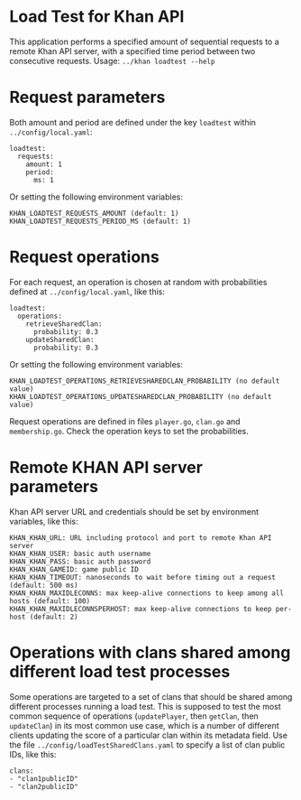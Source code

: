 Load Test for Khan API
======================

This application performs a specified amount of sequential requests to a remote Khan API server, with a specified time period between two consecutive requests. Usage: `../khan loadtest --help`

# Request parameters
Both amount and period are defined under the key `loadtest` within `../config/local.yaml`:
```
loadtest:
  requests:
    amount: 1
    period:
      ms: 1
```
Or setting the following environment variables:
```
KHAN_LOADTEST_REQUESTS_AMOUNT (default: 1)
KHAN_LOADTEST_REQUESTS_PERIOD_MS (default: 1)
```

# Request operations
For each request, an operation is chosen at random with probabilities defined at `../config/local.yaml`, like this:
```
loadtest:
  operations:
    retrieveSharedClan:
      probability: 0.3
    updateSharedClan:
      probability: 0.3
```
Or setting the following environment variables:
```
KHAN_LOADTEST_OPERATIONS_RETRIEVESHAREDCLAN_PROBABILITY (no default value)
KHAN_LOADTEST_OPERATIONS_UPDATESHAREDCLAN_PROBABILITY (no default value)
```
Request operations are defined in files `player.go`, `clan.go` and `membership.go`. Check the operation keys to set the probabilities.

# Remote KHAN API server parameters 
Khan API server URL and credentials should be set by environment variables, like this:
```
KHAN_KHAN_URL: URL including protocol and port to remote Khan API server
KHAN_KHAN_USER: basic auth username
KHAN_KHAN_PASS: basic auth password
KHAN_KHAN_GAMEID: game public ID
KHAN_KHAN_TIMEOUT: nanoseconds to wait before timing out a request (default: 500 ms)
KHAN_KHAN_MAXIDLECONNS: max keep-alive connections to keep among all hosts (default: 100)
KHAN_KHAN_MAXIDLECONNSPERHOST: max keep-alive connections to keep per-host (default: 2)
```

# Operations with clans shared among different load test processes
Some operations are targeted to a set of clans that should be shared among different processes running a load test. This is supposed to test the most common sequence of operations (`updatePlayer`, then `getClan`, then `updateClan`) in its most common use case, which is a number of different clients updating the score of a particular clan within its metadata field. Use the file `../config/loadTestSharedClans.yaml` to specify a list of clan public IDs, like this:

```
clans:
- "clan1publicID"
- "clan2publicID"
```
